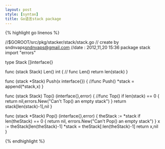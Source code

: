 ```yaml
---
layout: post
style: [syntax]
title: Go语言stack package
---
```





{% highlight go linenos %}

//$GOROOT/src/pkg/stacker/stack/stack.go
// create by sndnvaps<sndnvaps@gmail.com>
//date : 2012,11,20 15:36 
package stack 
import "errors"

type Stack []interface{}

func (stack Stack) Len() int { // func Len() 
	return len(stack)
}

func (stack *Stack) Push(x interface{}) { //func Push()
	*stack = append(*stack,x)
}

func (stack Stack) Top() (interface{},error) { //func Top()
	if len(stack) == 0 {
		return nil,errors.New("Can't Top() an empty stack")
	}
	return stack[len(stack)-1],nil
}


func (stack *Stack) Pop() (interface{},error) {
	theStack := *stack
	if len(theStack) == 0 {
		return nil, errors.New("Can't Pop() an empty stack")
	}
	x := theStack[len(theStack)-1]
	*stack = theStack[:len(theStack)-1]
	return x,nil
}

{% endhighlight %}
